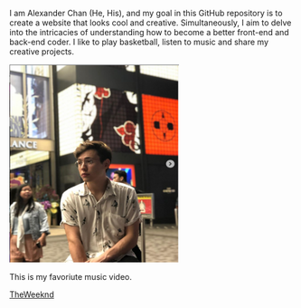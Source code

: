 <!DOCTYPE html>
<html lang="en">
<head>
  <meta charset="UTF-8">
  <meta name="viewport" content="width=device-width, initial-scale=1.0">
  <title></title>
</head>
<body>
  <p>I am Alexander Chan (He, His), and my goal in this GitHub repository is to create a website that looks cool and creative. Simultaneously, I aim to delve into the intricacies of understanding how to become a better front-end and back-end coder. I like to play basketball, listen to music and share my creative projects. </p>
  <img src="img/Alex.PNG" width="300" height="350" alt="Alexander">
  <p> This is my favoriute music video. </p>
  <a href="https://www.youtube.com/watch?v=JZjAg6fK-BQ">TheWeeknd</a>
</body>
</html>
